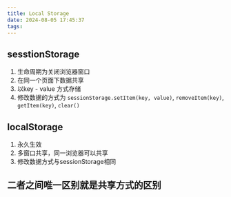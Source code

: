 ```yaml
---
title: Local Storage
date: 2024-08-05 17:45:37
tags:
---
```

## sesstionStorage

1. 生命周期为关闭浏览器窗口
2. 在同一个页面下数据共享
3. 以key - value 方式存储
4. 修改数据的方式为
   `sessionStorage.setItem(key, value)`,
   `removeItem(key)`,
   `getItem(key)`,
   `clear()`

## localStorage

1. 永久生效
2. 多窗口共享，同一浏览器可以共享
3. 修改数据方式与sessionStorage相同

## 二者之间唯一区别就是共享方式的区别
